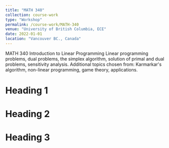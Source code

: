 ```yaml
---
title: "MATH 340"
collection: course-work
type: "Workshop"
permalink: /course-work/MATH-340
venue: "University of British Columbia, ECE"
date: 2022-01-01
location: "Vancouver BC., Canada"
---
```



MATH 340 Introduction to Linear Programming
Linear programming problems, dual problems, the simplex algorithm, solution of primal and dual problems, sensitivity analysis. Additional topics chosen from: Karmarkar's algorithm, non-linear programming, game theory, applications.


Heading 1
======

Heading 2
======

Heading 3
======
